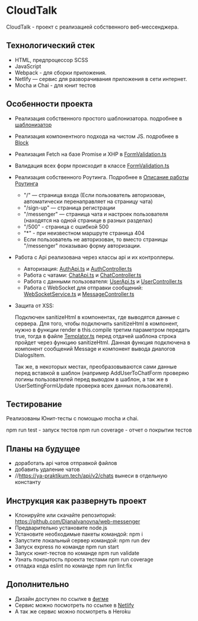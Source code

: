 # CloudTalk

CloudTalk - проект с реализацией собственного веб-мессенджера.

## Технологический стек

- HTML, предпроцессор SCSS
- JavaScript
- Webpack - для сборки приложения.
- Netlify — сервис для разворачивания приложения в сети интернет.
- Mocha и Chai - для юнит тестов

## Особенности проекта
- Реализация собственного простого шаблонизатора. подробнее в [шаблонизатор](src/utils/Templator/README.md)
- Реализация компонентного подхода на чистом JS. подробнее в [Block](src/utils/ComponentFunctions/README.md)
- Реализация Fetch на базе Promise и XHP в [FormValidation.ts](src/utils/FormValidation/FormValidation.ts)
- Валидация всех форм происходит в классе [FormValidation.ts](src/utils/FormValidation/FormValidation.ts)
- Реализация собственного Роутинга. Подробнее в [Описание работы Роутинга](src/utils/Router/README.md)

    - "/" — страница входа (Если пользователь авторизован, автоматически перенаправляет на страницу чата)
    - "/sign-up" — страница регистрации
    - "/messenger" — страница чата и настроек пользователя (находятся на одной странице в разных разделах)
    - "/500" - страница с ошибкой 500
    - "*" - при неизвестном маршруте страница 404
    - Если пользователь не авторизован, то вместо страницы "/messenger" показываю форму авторизации.

- Работа с Api реализована через классы api и их контроллеры. 
    - Авторизация:  [AuthApi.ts](src/api/AuthApi/AuthApi.ts) и  [AuthController.ts](src/controllers/AuthController.ts)
    - Работа с чатами:  [ChatApi.ts](src/api/ChatApi/ChatApi.ts) и  [ChatController.ts](src/controllers/ChatController.ts) 
    - Работа с данными пользователя:  [UserApi.ts](src/api/UserApi/UserApi.ts) и  [UserController.ts](src/controllers/UserController.ts) 
    - Работа с WebSocket для отправки сообщений:  [WebSocketService.ts](src/utils/WebSocketService/WebSocketService.ts) и  [MessageController.ts](src/controllers/MessageController.ts) 
- Защита от XSS: 

    Подключен sanitizeHtml в компонентах, где выводятся данные с сервера. Для того, чтобы подключить sanitizeHtml в компонент, нужно в функции render в this.compile третим параметром передать true, тогда в файле [Templator.ts](src/utils/Templator/Templator.ts) перед отдачей шаблона строка пройдет через функцию sanitizeHtml. Данная функция подключена в компонент сообщений Message и компонент вывода диалогов DialogsItem. 

    
    Так же, в некоторых местах, преобразовываются сами данные перед вставкой в шаблон (например AddUserToChatForm проверяю логины пользователей перед выводом в шаблон, а так же в UserSettingFormUpdate проверка всех данных пользователя).
    

## Тестирование 

Реализованы Юнит-тесты с помощью  mocha и chai.

npm run test - запуск тестов
npm run coverage - отчет о покрытии тестов
    
## Планы на будущее
- доработать api чатов отправкой файлов
- добавить удаление чатов
- //https://ya-praktikum.tech/api/v2/chats вынеси в отдельную константу

## Инструкция как развернуть проект

- Клонируйте или скачайте репозиторий: https://github.com/DianaIvanovna/web-messenger
- Предварительно установите node.js
- Установите необходимые пакеты командой: npm i
- Запустите локальный сервер командой: npm run dev
- Запуск express по команде npm run start
- Запуск юнит-тестов по команде npm run validate
- Узнать покрытость проекта тестами npm run coverage
- отладка кода eslint по команде npm run lint:fix


## Дополнительно

- Дизайн доступен по ссылке в [фигме](https://www.figma.com/file/AcJiYk7XlOvnSpgjThv3DP/CloudTalk?node-id=13%3A30)
- Сервис можно посмотреть по ссылке в [Netlify](https://dianaivanovna-web-messenger.netlify.app/)
- А так же сервис можно посмотреть в Heroku 
